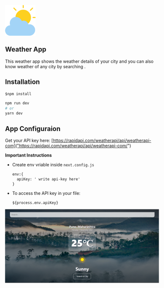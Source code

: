 <img src="./cloudy.png" alt="image" style="width:100px"/>

## Weather App
This weather app shows the weather details of your city and you can also know weather of any city by searching .

## Installation

```
$npm install
```
```bash
npm run dev
# or
yarn dev
```

## App Configuraion
Get your API key here: [https://rapidapi.com/weatherapi/api/weatherapi-com]("https://rapidapi.com/weatherapi/api/weatherapi-com/")



**Important Instructions**
- Create env vriable inside ` next.config.js ` 
  ```
  env:{
    apiKey: ' write api-key here'
  }
  ```
- To access the API key in your file:
    ```
    ${process.env.apiKey}
    ```
![](./banner.png)





